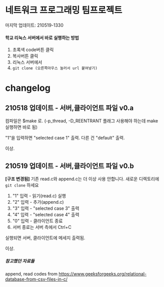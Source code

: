 # 네트워크 프로그래밍 팀프로젝트
마지막 업데이트: 210519-1330

#### 학교 리눅스 서버에서 바로 실행하는 방법
1. 초록색 code버튼 클릭
2. 복사버튼 클릭
3. 리눅스 서버에서
4. `git clone (오른쪽마우스 눌러서 url 붙여넣기)`
 
# changelog
## 210518 업데이트 - 서버,클라이언트 파일 v0.a
컴파일은 $make 로. (-p_thread, -D_REENTRANT 플래그 사용해야 하는데 make 실행하면 바로 됨)

"1"을 입력하면 "selected case 1" 출력. 다른 건 "default" 출력.

이상.

## 210519 업데이트 - 서버,클라이언트 파일 v0.b
**[구조 변경됨]**
기존 read.c와 append.c는 더 이상 사용 안합니다. 새로운 디렉토리에 `git clone` 하세요

1. "1" 입력 - 읽기(read.c) 실행
2. "2" 입력 - 추가(append.c) 
3. "3" 입력 - "selected case 3" 출력
4. "4" 입력 - "selected case 4" 출력
5. "0" 입력 - 클라이언트 종료
6. 서버 종료는 서버 측에서 Ctrl+C

실행되면 서버, 클라이언트에 메세지 출력됨.

이상.



##### 참고했던 자료들 
append, read codes from
https://www.geeksforgeeks.org/relational-database-from-csv-files-in-c/
